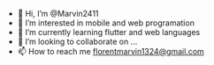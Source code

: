 - 👋 Hi, I’m @Marvin2411
- 👀 I’m interested in mobile and web programation
- 🌱 I’m currently learning flutter and web languages
- 💞️ I’m looking to collaborate on ...
- 📫 How to reach me florentmarvin1324@gmail.com

<!---
Marvin2411/Marvin2411 is a ✨ special ✨ repository because its `README.md` (this file) appears on your GitHub profile.
You can click the Preview link to take a look at your changes.
--->
